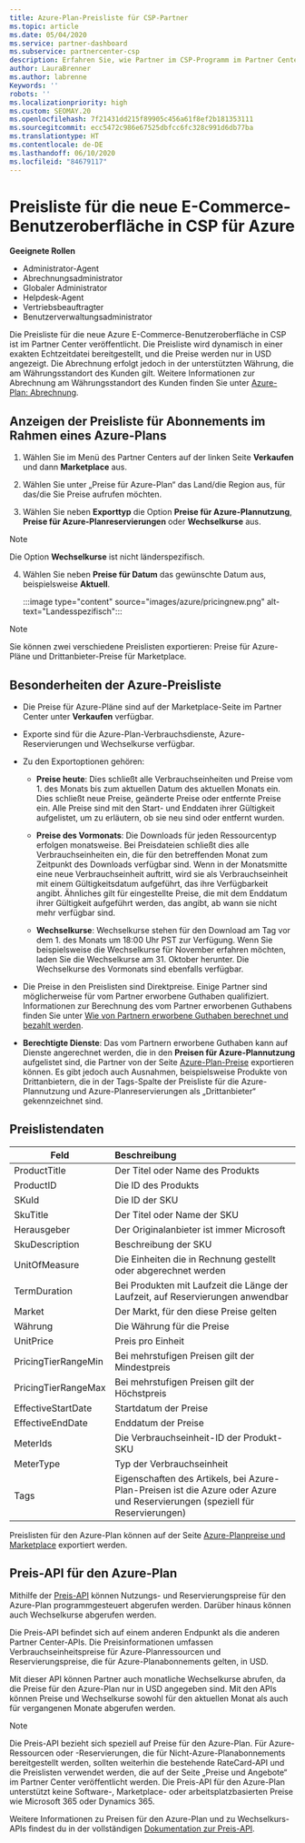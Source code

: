 ```yaml
---
title: Azure-Plan-Preisliste für CSP-Partner
ms.topic: article
ms.date: 05/04/2020
ms.service: partner-dashboard
ms.subservice: partnercenter-csp
description: Erfahren Sie, wie Partner im CSP-Programm im Partner Center die Preisliste für Abonnements unter dem Azure-Plan anzeigen können.
author: LauraBrenner
ms.author: labrenne
Keywords: ''
robots: ''
ms.localizationpriority: high
ms.custom: SEOMAY.20
ms.openlocfilehash: 7f21431dd215f89905c456a61f8ef2b181353111
ms.sourcegitcommit: ecc5472c986e67525dbfcc6fc328c991d6db77ba
ms.translationtype: HT
ms.contentlocale: de-DE
ms.lasthandoff: 06/10/2020
ms.locfileid: "84679117"
---
```

# <a name="price-list-for-the-new-commerce-experience-in-csp-for-azure"></a>Preisliste für die neue E-Commerce-Benutzeroberfläche in CSP für Azure

**Geeignete Rollen**

- Administrator-Agent
- Abrechnungsadministrator
- Globaler Administrator
- Helpdesk-Agent
- Vertriebsbeauftragter
- Benutzerverwaltungsadministrator

Die Preisliste für die neue Azure E-Commerce-Benutzeroberfläche in CSP ist im Partner Center veröffentlicht. Die Preisliste wird dynamisch in einer exakten Echtzeitdatei bereitgestellt, und die Preise werden nur in USD angezeigt. Die Abrechnung erfolgt jedoch in der unterstützten Währung, die am Währungsstandort des Kunden gilt. Weitere Informationen zur Abrechnung am Währungsstandort des Kunden finden Sie unter [Azure-Plan: Abrechnung](azure-plan-billing.md).

## <a name="see-pricing-for-subscriptions-under-the-azure-plan-pricing"></a>Anzeigen der Preisliste für Abonnements im Rahmen eines Azure-Plans

1. Wählen Sie im Menü des Partner Centers auf der linken Seite **Verkaufen** und dann **Marketplace** aus.

2. Wählen Sie unter „Preise für Azure-Plan“ das Land/die Region aus, für das/die Sie Preise aufrufen möchten.

3. Wählen Sie neben **Exporttyp** die Option **Preise für Azure-Plannutzung**, **Preise für Azure-Planreservierungen** oder **Wechselkurse** aus. 

>[!NOTE] 
>Die Option **Wechselkurse** ist nicht länderspezifisch.

4. Wählen Sie neben **Preise für Datum** das gewünschte Datum aus, beispielsweise **Aktuell**.

   :::image type="content" source="images/azure/pricingnew.png" alt-text="Landesspezifisch":::

>[!NOTE] 
>Sie können zwei verschiedene Preislisten exportieren: Preise für Azure-Pläne und Drittanbieter-Preise für Marketplace.

## <a name="azure-price-list-specifics"></a>Besonderheiten der Azure-Preisliste

- Die Preise für Azure-Pläne sind auf der Marketplace-Seite im Partner Center unter **Verkaufen** verfügbar.

- Exporte sind für die Azure-Plan-Verbrauchsdienste, Azure-Reservierungen und Wechselkurse verfügbar.

- Zu den Exportoptionen gehören:

  - **Preise heute**: Dies schließt alle Verbrauchseinheiten und Preise vom 1. des Monats bis zum aktuellen Datum des aktuellen Monats ein. Dies schließt neue Preise, geänderte Preise oder entfernte Preise ein. Alle Preise sind mit den Start- und Enddaten ihrer Gültigkeit aufgelistet, um zu erläutern, ob sie neu sind oder entfernt wurden.

  - **Preise des Vormonats**: Die Downloads für jeden Ressourcentyp erfolgen monatsweise. Bei Preisdateien schließt dies alle Verbrauchseinheiten ein, die für den betreffenden Monat zum Zeitpunkt des Downloads verfügbar sind. Wenn in der Monatsmitte eine neue Verbrauchseinheit auftritt, wird sie als Verbrauchseinheit mit einem Gültigkeitsdatum aufgeführt, das ihre Verfügbarkeit angibt. Ähnliches gilt für eingestellte Preise, die mit dem Enddatum ihrer Gültigkeit aufgeführt werden, das angibt, ab wann sie nicht mehr verfügbar sind.

  - **Wechselkurse**: Wechselkurse stehen für den Download am Tag vor dem 1. des Monats um 18:00 Uhr PST zur Verfügung. Wenn Sie beispielsweise die Wechselkurse für November erfahren möchten, laden Sie die Wechselkurse am 31. Oktober herunter. Die Wechselkurse des Vormonats sind ebenfalls verfügbar.

- Die Preise in den Preislisten sind Direktpreise. Einige Partner sind möglicherweise für vom Partner erworbene Guthaben qualifiziert. Informationen zur Berechnung des vom Partner erworbenen Guthabens finden Sie unter [Wie von Partnern erworbene Guthaben berechnet und bezahlt werden](partner-earned-credit-explanation.md).

- **Berechtigte Dienste**: Das vom Partnern erworbene Guthaben kann auf Dienste angerechnet werden, die in den **Preisen für Azure-Plannutzung** aufgelistet sind, die Partner von der Seite [Azure-Plan-Preise](https://partner.microsoft.com/commerce/sales) exportieren können. Es gibt jedoch auch Ausnahmen, beispielsweise Produkte von Drittanbietern, die in der Tags-Spalte der Preisliste für die Azure-Plannutzung und Azure-Planreservierungen als „Drittanbieter“ gekennzeichnet sind.

## <a name="price-list-data"></a>Preislistendaten

|**Feld**   |**Beschreibung**   |
|--------------------------|:---------------------------|
|ProductTitle  |Der Titel oder Name des Produkts|
|ProductID   |Die ID des Produkts|
|SKuId|Die ID der SKU|
|SkuTitle|Der Titel oder Name der SKU|
|Herausgeber|Der Originalanbieter ist immer Microsoft|
|SkuDescription|Beschreibung der SKU|
|UnitOfMeasure|Die Einheiten die in Rechnung gestellt oder abgerechnet werden|
|TermDuration|Bei Produkten mit Laufzeit die Länge der Laufzeit, auf Reservierungen anwendbar|
|Market|Der Markt, für den diese Preise gelten|
|Währung|Die Währung für die Preise|
|UnitPrice|Preis pro Einheit|
|PricingTierRangeMin|Bei mehrstufigen Preisen gilt der Mindestpreis|
|PricingTierRangeMax|Bei mehrstufigen Preisen gilt der Höchstpreis|
|EffectiveStartDate|Startdatum der Preise|
|EffectiveEndDate|Enddatum der Preise|
|MeterIds|Die Verbrauchseinheit-ID der Produkt-SKU|
|MeterType|Typ der Verbrauchseinheit|
|Tags|Eigenschaften des Artikels, bei Azure-Plan-Preisen ist die Azure oder Azure und Reservierungen (speziell für Reservierungen)|

Preislisten für den Azure-Plan können auf der Seite [Azure-Planpreise und Marketplace](https://partner.microsoft.com/commerce/sales?type=Any&category=Any) exportiert werden.

## <a name="pricing-api-for-azure-plan"></a>Preis-API für den Azure-Plan

Mithilfe der [Preis-API](https://docs.microsoft.com/partner/develop/pricing) können Nutzungs- und Reservierungspreise für den Azure-Plan programmgesteuert abgerufen werden. Darüber hinaus können auch Wechselkurse abgerufen werden.

Die Preis-API befindet sich auf einem anderen Endpunkt als die anderen Partner Center-APIs. Die Preisinformationen umfassen Verbrauchseinheitspreise für Azure-Planressourcen und Reservierungspreise, die für Azure-Planabonnements gelten, in USD.

Mit dieser API können Partner auch monatliche Wechselkurse abrufen, da die Preise für den Azure-Plan nur in USD angegeben sind. Mit den APIs können Preise und Wechselkurse sowohl für den aktuellen Monat als auch für vergangenen Monate abgerufen werden.

>[!NOTE]
> Die Preis-API bezieht sich speziell auf Preise für den Azure-Plan. Für Azure-Ressourcen oder -Reservierungen, die für Nicht-Azure-Planabonnements bereitgestellt werden, sollten weiterhin die bestehende RateCard-API und die Preislisten verwendet werden, die auf der Seite „Preise und Angebote“ im Partner Center veröffentlicht werden. Die Preis-API für den Azure-Plan unterstützt keine Software-, Marketplace- oder arbeitsplatzbasierten Preise wie Microsoft 365 oder Dynamics 365.

Weitere Informationen zu Preisen für den Azure-Plan und zu Wechselkurs-APIs findest du in der vollständigen [Dokumentation zur Preis-API](https://docs.microsoft.com/partner/develop/pricing).
